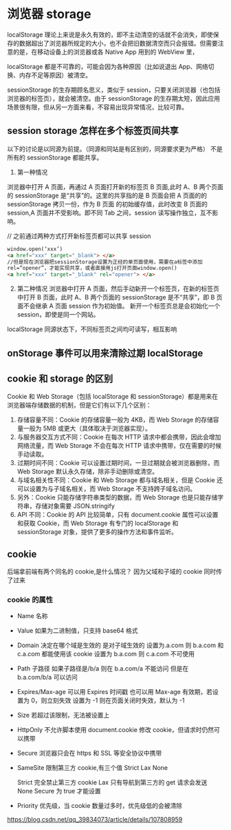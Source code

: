 # 浏览器 storage

localStorage 理论上来说是永久有效的，即不主动清空的话就不会消失，即使保存的数据超出了浏览器所规定的大小，也不会把旧数据清空而只会报错。但需要注意的是，在移动设备上的浏览器或各 Native App 用到的 WebView 里，

localStorage 都是不可靠的，可能会因为各种原因（比如说退出 App、网络切换、内存不足等原因）被清空。

sessionStorage 的生存期顾名思义，类似于 session，只要关闭浏览器（也包括浏览器的标签页），就会被清空。由于 sessionStorage 的生存期太短，因此应用场景很有限，但从另一方面来看，不容易出现异常情况，比较可靠。

## session storage 怎样在多个标签页间共享

以下的讨论是以同源为前提。（同源和同站是有区别的，同源要求更为严格）
不是所有的 sessionStorage 都能共享。

1. 第一种情况

浏览器中打开 A 页面，再通过 A 页面打开新的标签页 B 页面,此时 A、B 两个页面的 sessionStorage 是“共享”的。这里的共享指的是 B 页面会把 A 页面的的 sessionStorage 拷贝一份，作为 B 页面 的初始缓存值，此时改变 B 页面的 session,A 页面并不受影响。即不同 Tab 之间，session 读写操作独立，互不影响。

// 之前通过两种方式打开新标签页都可以共享 session

```html
window.open(‘xxx’)
<a href="xxx" target="_blank"> </a>
//但是现在浏览器把sessionStorage设置为正经的单页面使用，需要在a标签中添加
rel=“opener”，才能实现共享，或者直接用js打开页面window.open()
<a href="xxx" target="_blank" rel="opener"> </a>
```

2. 第二种情况
   浏览器中打开 A 页面，然后手动新开一个标签页，在新的标签页中打开 B 页面，此时 A、B 两个页面的 sessionStorage 是不“共享”，即 B 页面不会继承 A 页面 session 作为初始值。
   新开一个标签页总是会初始化一个 session，即使是同一个网站。

localStorage
同源状态下，不同标签页之间均可读写，相互影响

## onStorage 事件可以用来清除过期 localStorage

## cookie 和 storage 的区别

Cookie 和 Web Storage（包括 localStorage 和 sessionStorage）都是用来在浏览器端存储数据的机制，但是它们有以下几个区别：

1. 存储容量不同：Cookie 的存储容量一般为 4KB，而 Web Storage 的存储容量一般为 5MB 或更大（具体取决于浏览器实现）。
2. 与服务器交互方式不同：Cookie 在每次 HTTP 请求中都会携带，因此会增加网络流量，而 Web Storage 不会在每次 HTTP 请求中携带，仅在需要的时候手动读取。
3. 过期时间不同：Cookie 可以设置过期时间，一旦过期就会被浏览器删除，而 Web Storage 默认永久存储，除非手动删除或清空。
4. 与域名相关性不同：Cookie 和 Web Storage 都与域名相关，但是 Cookie 还可以设置为与子域名相关，而 Web Storage 不支持跨子域名访问。
5. 另外：Cookie 只能存储字符串类型的数据，而 Web Storage 也是只能存储字符串，存储对象需要 JSON.stringify
6. API 不同：Cookie 的 API 比较简单，只有 document.cookie 属性可以设置和获取 Cookie，而 Web Storage 有专门的 localStorage 和 sessionStorage 对象，提供了更多的操作方法和事件监听。

## cookie

后端拿前端有两个同名的 cookie,是什么情况？
因为父域和子域的 cookie 同时传了过来

### cookie 的属性

- Name
  名称
- Value
  如果为二进制值，只支持 base64 格式
- Domain
  决定在哪个域是生效的
  是对子域生效的
  设置为.a.com 则 b.a.com 和 c.a.com 都能使用该 cookie
  设置为 b.a.com 则 c.a.com 不可使用

- Path
  子路径
  如果子路径是/b/a
  则在 b.a.com/a 不能访问
  但是在 b.a.com/b/a 可以访问
- Expires/Max-age
  可以用 Expires 时间戳
  也可以用 Max-age 有效期，若设置为 0，则立刻失效
  设置为 -1 则在页面关闭时失效，默认为 -1
- Size
  若超过该限制，无法被设置上
- HttpOnly
  不允许脚本使用 document.cookie 修改 cookie，但请求时仍然可以携带
- Secure
  浏览器只会在 https 和 SSL 等安全协议中携带
- SameSite
  限制第三方 cookie,有三个值 Strict Lax None

  Strict 完全禁止第三方 cookie
  Lax 只有导航到第三方的 get 请求会发送
  None Secure 为 true 才能设置

- Priority
  优先级，当 cookie 数量过多时，优先级低的会被清除

https://blog.csdn.net/qq_39834073/article/details/107808959
